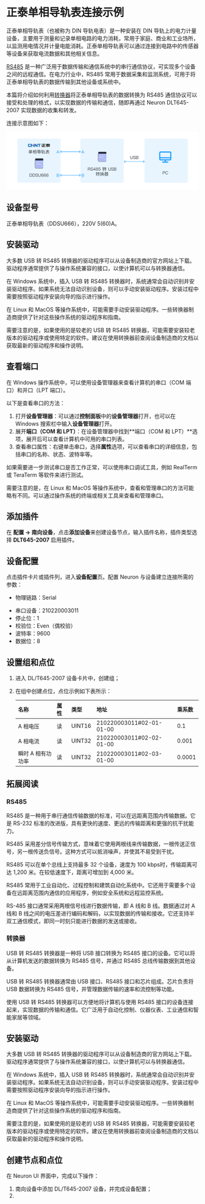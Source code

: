# 正泰单相导轨表连接示例

正泰单相导轨表（也被称为 DIN 导轨电表）是一种安装在 DIN 导轨上的电力计量设备，主要用于测量和记录单相电路的电力消耗，常用于家庭、商业和工业场所，以监测用电情况并计量电能消耗。正泰单相导轨表可以通过连接到电路中的传感器等设备来获取电流数据和其他相关信息。

[RS485](#rs485) 是一种广泛用于数据传输和通信系统中的串行通信协议，可实现多个设备之间的远程通信。在电力行业中，RS485 常用于数据采集和监测系统，可用于将正泰单相导轨表的数据传输到其他设备或系统中。

本篇将介绍如何利用[转换器](#转换器)将正泰单相导轨表的数据转换为 RS485 通信协议可以接受和处理的格式，以实现数据的传输和通信，随即再通过 Neuron DLT645-2007 实现数据的收集和转发。

连接示意图如下：

![connect](./assets/connect.png)

## 设备型号

正泰单相导轨表（DDSU666），220V 5(60)A。

## 安装驱动

大多数 USB 转 RS485 转换器的驱动程序可以从设备制造商的官方网站上下载。驱动程序通常提供了与操作系统兼容的接口，以使计算机可以与转换器通信。

在 Windows 系统中，插入 USB 转 RS485 转换器时，系统通常会自动识别并安装驱动程序。如果系统无法自动识别设备，则可以手动安装驱动程序。安装过程中需要按照驱动程序安装向导的指示进行操作。

在 Linux 和 MacOS 等操作系统中，可能需要手动安装驱动程序。一些转换器制造商提供了针对这些操作系统的驱动程序和指南。

需要注意的是，如果使用的是较老的 USB 转 RS485 转换器，可能需要安装较老版本的驱动程序或使用特定的软件。建议在使用转换器前查阅设备制造商的文档以获取最新的驱动程序和操作说明。

## 查看端口

在 Windows 操作系统中，可以使用设备管理器来查看计算机的串口（COM 端口）和并口（LPT 端口）。

以下是查看串口的方法：

1. 打开**设备管理器**：可以通过**控制面板**中的**设备管理器**打开，也可以在 Windows 搜索栏中输入**设备管理器**打开。
2. 展开**端口（COM 和 LPT）**：在设备管理器中找到**端口（COM 和 LPT）**选项，展开后可以查看计算机中可用的串口列表。
3. 查看串口属性：右键单击串口，选择**属性**选项，可以查看串口的详细信息，包括串口的名称、状态、波特率等。

如果需要进一步测试串口是否工作正常，可以使用串口调试工具，例如 RealTerm 或 TeraTerm 等软件来进行测试。

需要注意的是，在 Linux 和 MacOS 等操作系统中，查看和管理串口的方法可能略有不同。可以通过操作系统的终端或相关工具来查看和管理串口。

## 添加插件

在 **配置 -> 南向设备**，点击**添加设备**来创建设备节点，输入插件名称，插件类型选择 **DLT645-2007** 启用插件。

## 设备配置

点击插件卡片或插件列，进入**设备配置**页。配置 Neuron 与设备建立连接所需的参数：

- 物理链路：Serial

* 串口设备：210220003011
* 停止位：1
* 校验位：Even（偶校验）
* 波特率：9600
* 数据位：8

## 设置组和点位

1. 进入 DL/T645-2007 设备卡片中，创建组；

2. 在组中创建点位，点位示例如下表所示：

   | 名称              | 属性 | 类型   | 地址                     | 乘系数 |
   | ----------------- | ---- | ------ | ------------------------ | ------ |
   | A 相电压          | 读   | UINT16 | 210220003011#02-01-01-00 | 0.1    |
   | A 相电流          | 读   | UINT32 | 210220003011#02-02-01-00 | 0.001  |
   | 瞬时 A 相有功功率 | 读   | UINT32 | 210220003011#02-03-01-00 | 0.0001 |

## 拓展阅读

### RS485

RS485 是一种用于串行通信传输数据的标准，可以在远距离范围内传输数据。它是 RS-232 标准的改进版，具有更快的速度、更远的传输距离和更强的抗干扰能力。

RS485 采用差分信号传输方式，意味着它使用两根线来传输数据，一根传送正信号，另一根传送负信号。这种方式可以抵消噪声，并使其不易受到干扰。

RS485 可以在单个总线上支持最多 32 个设备，速度为 100 kbps时，传输距离可达 1,200 米。在较低速度下，距离可增加到 4,000 米。

RS485 常用于工业自动化、过程控制和建筑自动化系统中。它还用于需要多个设备在远距离范围内通信的应用程序，例如安全系统和远程监控系统。

RS-485 接口通常采用两根信号线进行数据传输，即 A 线和 B 线。数据通过对 A 线和 B 线之间的电压差进行编码和解码，以实现数据的传输和接收。它还支持半双工通信模式，即同一时刻只能进行数据的发送或接收。 

### 转换器

USB 转 RS485 转换器是一种将 USB 接口转换为 RS485 接口的设备。它可以将从计算机发送的数据转换为 RS485 信号，并通过 RS485 总线传输数据到其他设备。

USB 转 RS485 转换器通常由 USB 接口、RS485 接口和芯片组成。芯片负责将 USB 数据转换为 RS485 信号，并管理数据传输的速率和流控制等功能。

使用 USB 转 RS485 转换器可以方便地将计算机与使用 RS485 接口的设备连接起来，实现数据的传输和通信。它广泛用于自动化控制、仪器仪表、工业通信和智能家居等领域。

## 安装驱动

大多数 USB 转 RS485 转换器的驱动程序可以从设备制造商的官方网站上下载。驱动程序通常提供了与操作系统兼容的接口，以使计算机可以与转换器通信。

在 Windows 系统中，插入 USB 转 RS485 转换器时，系统通常会自动识别并安装驱动程序。如果系统无法自动识别设备，则可以手动安装驱动程序。安装过程中需要按照驱动程序安装向导的指示进行操作。

在 Linux 和 MacOS 等操作系统中，可能需要手动安装驱动程序。一些转换器制造商提供了针对这些操作系统的驱动程序和指南。

需要注意的是，如果使用的是较老的 USB 转 RS485 转换器，可能需要安装较老版本的驱动程序或使用特定的软件。建议在使用转换器前查阅设备制造商的文档以获取最新的驱动程序和操作说明。



## 创建节点和点位

在 Neuron UI 界面中，完成以下操作：

1. 南向设备中添加 DL/T645-2007 设备，并完成设备配置；
2. 
